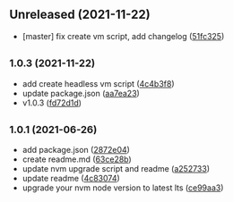 ## Unreleased (2021-11-22)

-   [master] fix create vm script, add changelog ([51fc325](https://github.com/marcpaul/zx-snippets/commit/51fc325))

## <small>1.0.3 (2021-11-22)</small>

-   add create headless vm script ([4c4b3f8](https://github.com/marcpaul/zx-snippets/commit/4c4b3f8))
-   update package.json ([aa7ea23](https://github.com/marcpaul/zx-snippets/commit/aa7ea23))
-   v1.0.3 ([fd72d1d](https://github.com/marcpaul/zx-snippets/commit/fd72d1d))

## <small>1.0.1 (2021-06-26)</small>

-   add package.json ([2872e04](https://github.com/marcpaul/zx-snippets/commit/2872e04))
-   create readme.md ([63ce28b](https://github.com/marcpaul/zx-snippets/commit/63ce28b))
-   update nvm upgrade script and readme ([a252733](https://github.com/marcpaul/zx-snippets/commit/a252733))
-   update readme ([4c83074](https://github.com/marcpaul/zx-snippets/commit/4c83074))
-   upgrade your nvm node version to latest lts ([ce99aa3](https://github.com/marcpaul/zx-snippets/commit/ce99aa3))
